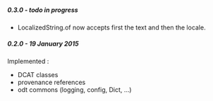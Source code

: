 
##### 0.3.0  -  todo in progress

 - LocalizedString.of now accepts first the text and then the locale.


##### 0.2.0  -  19 January 2015

Implemented :
- DCAT classes
- provenance references
- odt commons (logging, config, Dict, ...)
